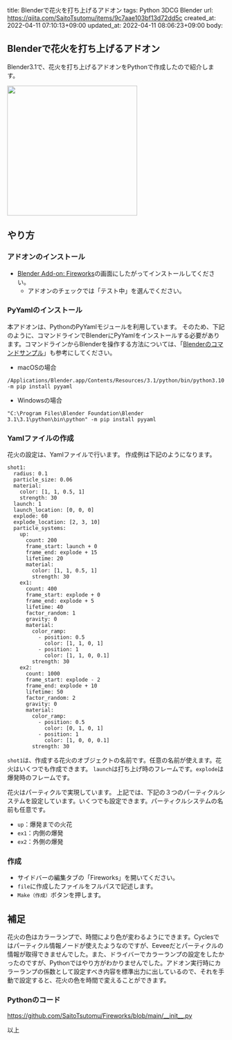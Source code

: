 title: Blenderで花火を打ち上げるアドオン
tags: Python 3DCG Blender
url: https://qiita.com/SaitoTsutomu/items/9c7aae103bf13d72dd5c
created_at: 2022-04-11 07:10:13+09:00
updated_at: 2022-04-11 08:06:23+09:00
body:

## Blenderで花火を打ち上げるアドオン

Blender3.1で、花火を打ち上げるアドオンをPythonで作成したので紹介します。

<img src="https://qiita-image-store.s3.ap-northeast-1.amazonaws.com/0/13955/a5d919a0-ae1e-e31f-af96-580e25f88813.gif" width="300">

## やり方

### アドオンのインストール

- [Blender Add-on: Fireworks](https://github.com/SaitoTsutomu/Fireworks)の画面にしたがってインストールしてください。
    - アドオンのチェックでは「テスト中」を選んでください。

### PyYamlのインストール

本アドオンは、PythonのPyYamlモジュールを利用しています。
そのため、下記のように、コマンドラインでBlenderにPyYamlをインストールする必要があります。コマンドラインからBlenderを操作する方法については、「[Blenderのコマンドサンプル](https://qiita.com/SaitoTsutomu/items/6b70367455f843a979b1)」も参考にしてください。

- macOSの場合
```
/Applications/Blender.app/Contents/Resources/3.1/python/bin/python3.10 -m pip install pyyaml
```

- Windowsの場合
```
"C:\Program Files\Blender Foundation\Blender 3.1\3.1\python\bin\python" -m pip install pyyaml
```

### Yamlファイルの作成

花火の設定は、Yamlファイルで行います。
作成例は下記のようになります。

```
shot1:
  radius: 0.1
  particle_size: 0.06
  material:
    color: [1, 1, 0.5, 1]
    strength: 30
  launch: 1
  launch_location: [0, 0, 0]
  explode: 60
  explode_location: [2, 3, 10]
  particle_systems:
    up:
      count: 200
      frame_start: launch + 0
      frame_end: explode + 15
      lifetime: 20
      material:
        color: [1, 1, 0.5, 1]
        strength: 30
    ex1:
      count: 400
      frame_start: explode + 0
      frame_end: explode + 5
      lifetime: 40
      factor_random: 1
      gravity: 0
      material:
        color_ramp:
          - position: 0.5
            color: [1, 1, 0, 1]
          - position: 1
            color: [1, 1, 0, 0.1]
        strength: 30
    ex2:
      count: 1000
      frame_start: explode - 2
      frame_end: explode + 10
      lifetime: 50
      factor_random: 2
      gravity: 0
      material:
        color_ramp:
          - position: 0.5
            color: [0, 1, 0, 1]
          - position: 1
            color: [1, 0, 0, 0.1]
        strength: 30
```

`shot1`は、作成する花火のオブジェクトの名前です。任意の名前が使えます。花火はいくつでも作成できます。
`launch`は打ち上げ時のフレームです。`explode`は爆発時のフレームです。

花火はパーティクルで実現しています。
上記では、下記の３つのパーティクルシステムを設定しています。いくつでも設定できます。パーティクルシステムの名前も任意です。

- `up`：爆発までの火花
- `ex1`：内側の爆発
- `ex2`：外側の爆発

### 作成

- サイドバーの編集タブの「Fireworks」を開いてください。
- `file`に作成したファイルをフルパスで記述します。
- `Make（作成）`ボタンを押します。

## 補足

花火の色はカラーランプで、時間により色が変わるようにできます。Cyclesではパーティクル情報ノードが使えたようなのですが、Eeveeだとパーティクルの情報が取得できませんでした。また、ドライバーでカラーランプの設定をしたかったのですが、Pythonではやり方がわかりませんでした。アドオン実行時にカラーランプの係数として設定すべき内容を標準出力に出しているので、それを手動で設定すると、花火の色を時間で変えることができます。

### Pythonのコード

https://github.com/SaitoTsutomu/Fireworks/blob/main/__init__.py

以上

